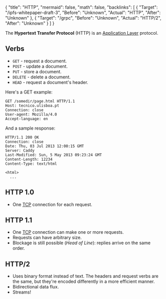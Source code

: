 {
	"title": "HTTP",
	"mermaid": false,
	"math": false,
	"backlinks": [
		{
			"Target": "/ipfs-whitepaper-draft-3",
			"Before": "Unknown",
			"Actual": "HTTP",
			"After": "Unknown"
		},
		{
			"Target": "/grpc",
			"Before": "Unknown",
			"Actual": "HTTP/2",
			"After": "Unknown"
		}
	]
}

The **Hypertext Transfer Protocol** (HTTP) is an [Application Layer](/application-layer/) protocol.

## Verbs

- `GET` - request a document.
- `POST` - update a document.
- `PUT` - store a document.
- `DELETE` - delete a document.
- `HEAD` - request a document's header.

Here's a GET example:

```
GET /somedir/page.html HTTP/1.1
Host: tecnico.ulisboa.pt
Connection: close
User-agent: Mozilla/4.0
Accept-language: en
```

And a sample response:

```
HTTP/1.1 200 OK
Connection: close
Date: Thu, 03 Jul 2013 12:00:15 GMT
Server: Caddy
Last-Modified: Sun, 5 May 2013 09:23:24 GMT
Content-Length: 12234
Content-Type: text/html

<html>
  ...
```

## HTTP 1.0

- One [TCP](/tcp/) connection for each request.

## HTTP 1.1

- One [TCP](/tcp/) connection can make one or more requests.
- Requests can have arbitrary size.
- Blockage is still possible (*Head of Line*): replies arrive on the same order.

## HTTP/2

- Uses binary format instead of text. The headers and request verbs are the same, but they're encoded differently in a more efficient manner.
- Bidirectional data flux.
- Streams!